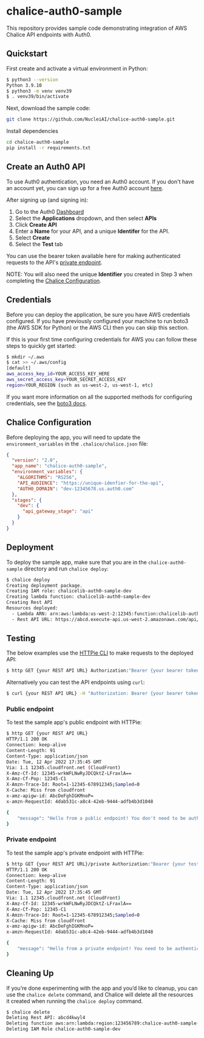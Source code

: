 # chalice-auth0-sample
This repository provides sample code demonstrating integration of AWS Chalice API endpoints with Auth0.

## Quickstart
First create and activate a virtual environment in Python:
```bash
$ python3 --version
Python 3.9.10
$ python3 -m venv venv39
$ . venv39/bin/activate
```

Next, download the sample code:
```bash
git clone https://github.com/NucleiAI/chalice-auth0-sample.git
```

Install dependencies
```bash
cd chalice-auth0-sample
pip install -r requirements.txt
```

## Create an Auth0 API
To use Auth0 authentication, you need an Auth0 account. If you don't have an account yet, you can sign up for a free Auth0 account [here](https://auth0.com/signup).

After signing up (and signing in):

1. Go to the Auth0 [Dashboard](https://manage.auth0.com/dashboard)
2. Select the **Applications** dropdown, and then select **APIs**
3. Click **Create API**
4. Enter a **Name** for your API, and a unique **Identifer** for the API.
5. Select **Create**
6. Select the **Test** tab

You can use the bearer token available here for making authenticated requests to the API's [private endpoint](#private-endpoint).

NOTE: You will also need the unique **Identifier** you created in Step 3 when completing the [Chalice Configuration](#chalice-configuration).


## Credentials
Before you can deploy the application, be sure you have AWS credentials configured. If you have previously configured your machine to run boto3 (the AWS SDK for Python) or the AWS CLI then you can skip this section.

If this is your first time configuring credentials for AWS you can follow these steps to quickly get started:

```bash
$ mkdir ~/.aws
$ cat >> ~/.aws/config
[default]
aws_access_key_id=YOUR_ACCESS_KEY_HERE
aws_secret_access_key=YOUR_SECRET_ACCESS_KEY
region=YOUR_REGION (such as us-west-2, us-west-1, etc)
```

If you want more information on all the supported methods for configuring credentials, see the [boto3 docs](https://boto3.amazonaws.com/v1/documentation/api/latest/guide/configuration.html).

## Chalice Configuration
Before deploying the app, you will need to update the `environment_variables` in the `.chalice/chalice.json` file:

```json
{
  "version": "2.0",
  "app_name": "chalice-auth0-sample",
  "environment_variables": {
    "ALGORITHMS": "RS256",
    "API_AUDIENCE": "https://unique-idenfier-for-the-api",
    "AUTH0_DOMAIN": "dev-12345678.us.auth0.com"
  },
  "stages": {
    "dev": {
      "api_gateway_stage": "api"
    }
  }
}
```

## Deployment
To deploy the sample app, make sure that you are in the `chalice-auth0-sample` directory and run `chalice deploy`:

```bash
$ chalice deploy
Creating deployment package.
Creating IAM role: chalicelib-auth0-sample-dev
Creating lambda function: chalicelib-auth0-sample-dev
Creating Rest API
Resources deployed:
  - Lambda ARN: arn:aws:lambda:us-west-2:12345:function:chalicelib-auth0-sample-dev
  - Rest API URL: https://abcd.execute-api.us-west-2.amazonaws.com/api/
```

## Testing
The below examples use the [HTTPie CLI](https://httpie.io/cli) to make requests to the deployed API:

```bash
$ http GET {your REST API URL} Authorization:"Bearer {your bearer token}"
```

Alternatively you can test the API endpoints using `curl`:

```bash
$ curl {your REST API URL} -H "Authorization: Bearer {your bearer token}"
```

### Public endpoint
To test the sample app's public endpoint with HTTPie:

```bash
$ http GET {your REST API URL}
HTTP/1.1 200 OK
Connection: keep-alive
Content-Length: 91
Content-Type: application/json
Date: Tue, 12 Apr 2022 17:35:45 GMT
Via: 1.1 12345.cloudfront.net (CloudFront)
X-Amz-Cf-Id: 12345-wrkWFLNwRyJDCQktZ-LFraxlA==
X-Amz-Cf-Pop: 12345-C1
X-Amzn-Trace-Id: Root=1-12345-678912345;Sampled=0
X-Cache: Miss from cloudfront
x-amz-apigw-id: AbcDeFghIGKMnoP=
x-amzn-RequestId: 4dab531c-a8c4-42eb-9444-adfb4b3d1048

{
    "message": "Hello from a public endpoint! You don't need to be authenticated to see this."
}
```

### Private endpoint
To test the sample app's private endpoint with HTTPie:

```bash
$ http GET {your REST API URL}/private Authorization:"Bearer {your test Auth0 token}"
HTTP/1.1 200 OK
Connection: keep-alive
Content-Length: 91
Content-Type: application/json
Date: Tue, 12 Apr 2022 17:35:45 GMT
Via: 1.1 12345.cloudfront.net (CloudFront)
X-Amz-Cf-Id: 12345-wrkWFLNwRyJDCQktZ-LFraxlA==
X-Amz-Cf-Pop: 12345-C1
X-Amzn-Trace-Id: Root=1-12345-678912345;Sampled=0
X-Cache: Miss from cloudfront
x-amz-apigw-id: AbcDeFghIGKMnoP=
x-amzn-RequestId: 4dab531c-a8c4-42eb-9444-adfb4b3d1048

{
    "message": "Hello from a private endpoint! You need to be authenticated to see this."
}
```

## Cleaning Up
If you’re done experimenting with the app and you’d like to cleanup, you can use the `chalice delete` command, and Chalice will delete all the resources it created when running the `chalice deploy` command.

```bash
$ chalice delete
Deleting Rest API: abcd4kwyl4
Deleting function aws:arn:lambda:region:123456789:chalice-auth0-sample-dev
Deleting IAM Role chalice-auth0-sample-dev
```
